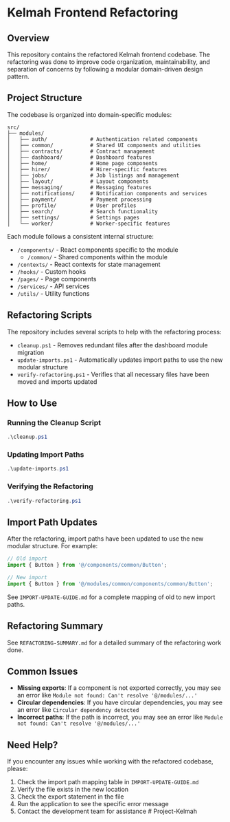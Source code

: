 # Kelmah Frontend Refactoring

## Overview
This repository contains the refactored Kelmah frontend codebase. The refactoring was done to improve code organization, maintainability, and separation of concerns by following a modular domain-driven design pattern.

## Project Structure
The codebase is organized into domain-specific modules:

```
src/
├── modules/
│   ├── auth/              # Authentication related components
│   ├── common/            # Shared UI components and utilities
│   ├── contracts/         # Contract management
│   ├── dashboard/         # Dashboard features
│   ├── home/              # Home page components
│   ├── hirer/             # Hirer-specific features
│   ├── jobs/              # Job listings and management
│   ├── layout/            # Layout components
│   ├── messaging/         # Messaging features
│   ├── notifications/     # Notification components and services
│   ├── payment/           # Payment processing
│   ├── profile/           # User profiles
│   ├── search/            # Search functionality
│   ├── settings/          # Settings pages
│   └── worker/            # Worker-specific features
```

Each module follows a consistent internal structure:
- `/components/` - React components specific to the module
  - `/common/` - Shared components within the module
- `/contexts/` - React contexts for state management
- `/hooks/` - Custom hooks
- `/pages/` - Page components
- `/services/` - API services
- `/utils/` - Utility functions

## Refactoring Scripts
The repository includes several scripts to help with the refactoring process:

- `cleanup.ps1` - Removes redundant files after the dashboard module migration
- `update-imports.ps1` - Automatically updates import paths to use the new modular structure
- `verify-refactoring.ps1` - Verifies that all necessary files have been moved and imports updated

## How to Use

### Running the Cleanup Script
```powershell
.\cleanup.ps1
```

### Updating Import Paths
```powershell
.\update-imports.ps1
```

### Verifying the Refactoring
```powershell
.\verify-refactoring.ps1
```

## Import Path Updates
After the refactoring, import paths have been updated to use the new modular structure. For example:

```javascript
// Old import
import { Button } from '@/components/common/Button';

// New import
import { Button } from '@/modules/common/components/common/Button';
```

See `IMPORT-UPDATE-GUIDE.md` for a complete mapping of old to new import paths.

## Refactoring Summary
See `REFACTORING-SUMMARY.md` for a detailed summary of the refactoring work done.

## Common Issues
- **Missing exports**: If a component is not exported correctly, you may see an error like `Module not found: Can't resolve '@/modules/...'`
- **Circular dependencies**: If you have circular dependencies, you may see an error like `Circular dependency detected`
- **Incorrect paths**: If the path is incorrect, you may see an error like `Module not found: Can't resolve '@/modules/...'`

## Need Help?
If you encounter any issues while working with the refactored codebase, please:

1. Check the import path mapping table in `IMPORT-UPDATE-GUIDE.md`
2. Verify the file exists in the new location
3. Check the export statement in the file
4. Run the application to see the specific error message
5. Contact the development team for assistance # Project-Kelmah
